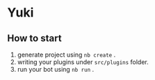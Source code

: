 # Yuki

## How to start

1. generate project using `nb create` .
2. writing your plugins under `src/plugins` folder.
3. run your bot using `nb run` .
